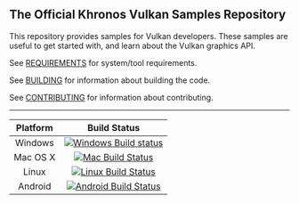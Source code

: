 The Official Khronos Vulkan Samples Repository
---

This repository provides samples for Vulkan developers.
These samples are useful to get started with, and learn about the Vulkan graphics API.

See [REQUIREMENTS](REQUIREMENTS.md) for system/tool requirements.

See [BUILDING](BUILDING.md) for information about building the code.

See [CONTRIBUTING](CONTRIBUTING.md) for information about contributing.

---

| Platform | Build Status |
|:--------:|:------------:|
| Windows  | [![Windows Build status](https://ci.appveyor.com/api/projects/status/1ovlt9893m1aa7s8?svg=true)](https://ci.appveyor.com/project/Khronoswebmaster/Vulkan-Samples "Windows Build Status") |
| Mac OS X | [![Mac Build Status](https://travis-ci.org/KhronosGroup/Vulkan-Samples.svg)](https://travis-ci.org/KhronosGroup/Vulkan-Samples "Mac Build Status") |
| Linux    | [![Linux Build Status](https://travis-ci.org/KhronosGroup/Vulkan-Samples.svg)](https://travis-ci.org/KhronosGroup/Vulkan-Samples "Linux Build Status") |
| Android  | [![Android Build Status](https://travis-ci.org/KhronosGroup/Vulkan-Samples.svg)](https://travis-ci.org/KhronosGroup/Vulkan-Samples "Android Build Status") |
